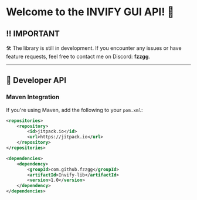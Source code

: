 # Welcome to the INVIFY GUI API! 🚀

## ‼️ IMPORTANT

🛠️ The library is still in development. If you encounter any issues or have feature requests, feel free to contact me on Discord: **fzzgg**.

---

## 👷 Developer API

### Maven Integration
If you're using Maven, add the following to your `pom.xml`:

```xml
<repositories>
    <repository>
        <id>jitpack.io</id>
        <url>https://jitpack.io</url>
    </repository>
</repositories>

<dependencies>
    <dependency>
        <groupId>com.github.fzzgg</groupId>
        <artifactId>Invify-lib</artifactId>
        <version>1.0</version>
    </dependency>
</dependencies>
